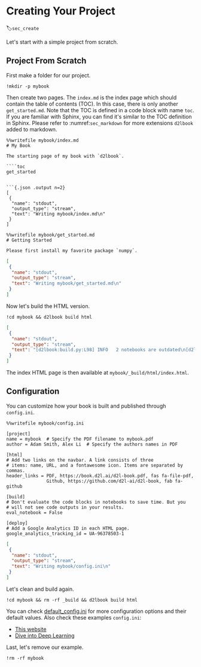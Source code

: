# Creating Your Project
:label:`sec_create`

Let's start with a simple project from scratch.

## Project From Scratch

First make a folder for our project.

```{.python .input  n=1}
!mkdir -p mybook
```

Then create two pages. The `index.md` is the index page which should contain the table of contents (TOC). In this case, there is only another `get_started.md`. Note that the TOC is defined in a code block with name `toc`. If you are familiar with Sphinx, you can find it's similar to the TOC definition in Sphinx. Please refer to :numref:`sec_markdown` for more extensions `d2lbook` added to markdown.

```{.python .input  n=2}
%%writefile mybook/index.md
# My Book

The starting page of my book with `d2lbook`.

````toc
get_started
````

```

```{.json .output n=2}
[
 {
  "name": "stdout",
  "output_type": "stream",
  "text": "Writing mybook/index.md\n"
 }
]
```

```{.python .input  n=3}
%%writefile mybook/get_started.md
# Getting Started

Please first install my favorite package `numpy`.
```

```{.json .output n=3}
[
 {
  "name": "stdout",
  "output_type": "stream",
  "text": "Writing mybook/get_started.md\n"
 }
]
```

Now let's build the HTML version.

```{.python .input  n=4}
!cd mybook && d2lbook build html
```

```{.json .output n=4}
[
 {
  "name": "stdout",
  "output_type": "stream",
  "text": "[d2lbook:build.py:L98] INFO   2 notebooks are outdated\n[d2lbook:build.py:L100] INFO   [1] ./get_started.md\n[d2lbook:build.py:L100] INFO   [2] ./index.md\n[d2lbook:build.py:L107] INFO   [1/2, 00:00:00] Evaluating ./get_started.md, save as _build/eval/get_started.ipynb\n[d2lbook:execute.py:L252] INFO   Executing notebook with kernel: python\n[d2lbook:build.py:L112] INFO   Finished in 00:00:01\n[d2lbook:build.py:L107] INFO   [2/2, 00:00:01] Evaluating ./index.md, save as _build/eval/index.ipynb\n[d2lbook:execute.py:L252] INFO   Executing notebook with kernel: python\n[d2lbook:build.py:L112] INFO   Finished in 00:00:01\n[d2lbook:build.py:L121] INFO   \"d2lbook build eval\" finished in 00:00:02\n[d2lbook:build.py:L177] INFO   2 rst files are outdated\n[d2lbook:build.py:L179] INFO   Convert _build/eval/get_started.ipynb to _build/rst/get_started.rst\n[d2lbook:build.py:L179] INFO   Convert _build/eval/index.ipynb to _build/rst/index.rst\n[d2lbook:utils.py:L124] INFO   Run \"sphinx-build _build/rst _build/html -b html -c _build/rst -j 4\"\n\u001b[01mRunning Sphinx v2.2.2\u001b[39;49;00m\n\u001b[01mmaking output directory... \u001b[39;49;00mdone\n\u001b[01mbuilding [mo]: \u001b[39;49;00mtargets for 0 po files that are out of date\n\u001b[01mbuilding [html]\u001b[39;49;00m: targets for 2 source files that are out of date\n\u001b[01mupdating environment: \u001b[39;49;00m[new config] 2 added, 0 changed, 0 removed\n\u001b[01mreading sources... \u001b[39;49;00m[100%] \u001b[35mindex\u001b[39;49;00m                                                 \n\u001b[01mlooking for now-outdated files... \u001b[39;49;00mnone found\n\u001b[01mpickling environment... \u001b[39;49;00mdone\n\u001b[01mchecking consistency... \u001b[39;49;00mdone\n\u001b[01mpreparing documents... \u001b[39;49;00mdone\n\u001b[01mwriting output... \u001b[39;49;00m[100%] \u001b[32mindex\u001b[39;49;00m                                                  \n\u001b[01mwaiting for workers...\u001b[39;49;00m\n\u001b[01mgenerating indices... \u001b[39;49;00m genindexdone\n\u001b[01mwriting additional pages... \u001b[39;49;00m searchdone\n\u001b[01mcopying static files... ... \u001b[39;49;00mdone\n\u001b[01mcopying extra files... \u001b[39;49;00mdone\n\u001b[01mdumping search index in English (code: en)... \u001b[39;49;00mdone\n\u001b[01mdumping object inventory... \u001b[39;49;00mdone\n\u001b[01mbuild succeeded.\u001b[39;49;00m\n\nThe HTML pages are in _build/html.\n[d2lbook:build.py:L204] INFO   \"d2lbook build html\" finished in 00:00:04\n"
 }
]
```

The index HTML page is then available at `mybook/_build/html/index.html`.

## Configuration

You can customize how your book is built and published through `config.ini`.

```{.python .input  n=5}
%%writefile mybook/config.ini

[project]
name = mybook  # Specify the PDF filename to mybook.pdf
author = Adam Smith, Alex Li  # Specify the authors names in PDF

[html]
# Add two links on the navbar. A link consists of three
# items: name, URL, and a fontawesome icon. Items are separated by commas.
header_links = PDF, https://book.d2l.ai/d2l-book.pdf, fas fa-file-pdf,
               Github, https://github.com/d2l-ai/d2l-book, fab fa-github

[build]
# Don't evaluate the code blocks in notebooks to save time. But you
# will not see code outputs in your results.
eval_notebook = False

[deploy]
# Add a Google Analytics ID in each HTML page.
google_analytics_tracking_id = UA-96378503-1
```

```{.json .output n=5}
[
 {
  "name": "stdout",
  "output_type": "stream",
  "text": "Writing mybook/config.ini\n"
 }
]
```

Let's clean and build again.

```{.python .input}
!cd mybook && rm -rf _build && d2lbook build html
```

You can check [default_config.ini](https://github.com/d2l-ai/d2l-book/blob/master/d2lbook/config_default.ini) for more configuration options and their default values. Also check these examples `config.ini`:

- [This website](https://github.com/d2l-ai/d2l-book/blob/master/demo/config.ini)
- [Dive into Deep Learning](https://github.com/d2l-ai/d2l-en/blob/master/config.ini)

Last, let's remove our example.

```{.python .input}
!rm -rf mybook
```
